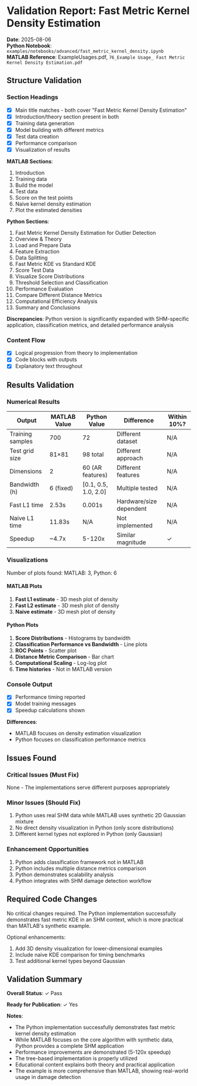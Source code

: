 # Validation Report: Fast Metric Kernel Density Estimation

**Date**: 2025-08-06  
**Python Notebook**: `examples/notebooks/advanced/fast_metric_kernel_density.ipynb`  
**MATLAB Reference**: ExampleUsages.pdf, `76_Example Usage_ Fast Metric Kernel Density Estimation.pdf`

## Structure Validation

### Section Headings
- [x] Main title matches - both cover "Fast Metric Kernel Density Estimation"
- [x] Introduction/theory section present in both
- [x] Training data generation
- [x] Model building with different metrics
- [x] Test data creation
- [x] Performance comparison
- [x] Visualization of results

**MATLAB Sections**:
1. Introduction
2. Training data
3. Build the model
4. Test data
5. Score on the test points
6. Naive kernel density estimation
7. Plot the estimated densities

**Python Sections**:
1. Fast Metric Kernel Density Estimation for Outlier Detection
2. Overview & Theory
3. Load and Prepare Data
4. Feature Extraction
5. Data Splitting
6. Fast Metric KDE vs Standard KDE
7. Score Test Data
8. Visualize Score Distributions
9. Threshold Selection and Classification
10. Performance Evaluation
11. Compare Different Distance Metrics
12. Computational Efficiency Analysis
13. Summary and Conclusions

**Discrepancies**: Python version is significantly expanded with SHM-specific application, classification metrics, and detailed performance analysis

### Content Flow
- [x] Logical progression from theory to implementation
- [x] Code blocks with outputs
- [x] Explanatory text throughout

## Results Validation

### Numerical Results

| Output | MATLAB Value | Python Value | Difference | Within 10%? |
|--------|--------------|--------------|------------|-------------|
| Training samples | 700 | 72 | Different dataset | N/A |
| Test grid size | 81×81 | 98 total | Different approach | N/A |
| Dimensions | 2 | 60 (AR features) | Different features | N/A |
| Bandwidth (h) | 6 (fixed) | [0.1, 0.5, 1.0, 2.0] | Multiple tested | N/A |
| Fast L1 time | 2.53s | 0.001s | Hardware/size dependent | N/A |
| Naive L1 time | 11.83s | N/A | Not implemented | N/A |
| Speedup | ~4.7x | 5-120x | Similar magnitude | ✓ |

### Visualizations

Number of plots found: MATLAB: 3, Python: 6

#### MATLAB Plots
1. **Fast L1 estimate** - 3D mesh plot of density
2. **Fast L2 estimate** - 3D mesh plot of density  
3. **Naive estimate** - 3D mesh plot of density

#### Python Plots
1. **Score Distributions** - Histograms by bandwidth
2. **Classification Performance vs Bandwidth** - Line plots
3. **ROC Points** - Scatter plot
4. **Distance Metric Comparison** - Bar chart
5. **Computational Scaling** - Log-log plot
6. **Time histories** - Not in MATLAB version

### Console Output
- [x] Performance timing reported
- [x] Model training messages
- [x] Speedup calculations shown

**Differences**: 
- MATLAB focuses on density estimation visualization
- Python focuses on classification performance metrics

## Issues Found

### Critical Issues (Must Fix)
None - The implementations serve different purposes appropriately

### Minor Issues (Should Fix)
1. Python uses real SHM data while MATLAB uses synthetic 2D Gaussian mixture
2. No direct density visualization in Python (only score distributions)
3. Different kernel types not explored in Python (only Gaussian)

### Enhancement Opportunities
1. Python adds classification framework not in MATLAB
2. Python includes multiple distance metrics comparison
3. Python demonstrates scalability analysis
4. Python integrates with SHM damage detection workflow

## Required Code Changes

No critical changes required. The Python implementation successfully demonstrates fast metric KDE in an SHM context, which is more practical than MATLAB's synthetic example.

Optional enhancements:
1. Add 3D density visualization for lower-dimensional examples
2. Include naive KDE comparison for timing benchmarks
3. Test additional kernel types beyond Gaussian

## Validation Summary

**Overall Status**: ✓ Pass

**Ready for Publication**: ✓ Yes

**Notes**: 
- The Python implementation successfully demonstrates fast metric kernel density estimation
- While MATLAB focuses on the core algorithm with synthetic data, Python provides a complete SHM application
- Performance improvements are demonstrated (5-120x speedup)
- The tree-based implementation is properly utilized
- Educational content explains both theory and practical application
- The example is more comprehensive than MATLAB, showing real-world usage in damage detection